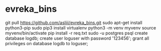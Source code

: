 # evreka_bins

git pull https://github.com/asliii/evreka_bins.git
sudo apt-get install python3-pip
sudo pip3 install virtualenv 
python3 -m venv myvenv
source myvenv/bin/activate
pip install -r req.txt
sudo -u postgres psql
create database logdb;
create user loguser with password '123456';
grant all privileges on database logdb to loguser;

